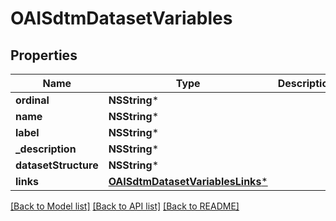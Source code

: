 # OAISdtmDatasetVariables

## Properties
Name | Type | Description | Notes
------------ | ------------- | ------------- | -------------
**ordinal** | **NSString*** |  | [optional] 
**name** | **NSString*** |  | [optional] 
**label** | **NSString*** |  | [optional] 
**_description** | **NSString*** |  | [optional] 
**datasetStructure** | **NSString*** |  | [optional] 
**links** | [**OAISdtmDatasetVariablesLinks***](OAISdtmDatasetVariablesLinks.md) |  | [optional] 

[[Back to Model list]](../README.md#documentation-for-models) [[Back to API list]](../README.md#documentation-for-api-endpoints) [[Back to README]](../README.md)


